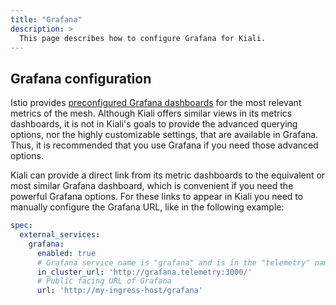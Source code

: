 ```yaml
---
title: "Grafana"
description: >
  This page describes how to configure Grafana for Kiali.
---
```


## Grafana configuration

Istio provides [preconfigured Grafana
dashboards](https://istio.io/latest/docs/ops/integrations/grafana/) for the
most relevant metrics of the mesh. Although Kiali offers similar views in its
metrics dashboards, it is not in Kiali's goals to provide the advanced querying
options, nor the highly customizable settings, that are available in Grafana.
Thus, it is recommended that you use Grafana if you need those advanced
options.

Kiali can provide a direct link from its metric dashboards to the equivalent or
most similar Grafana dashboard, which is convenient if you need the powerful
Grafana options. For these links to appear in Kiali you need to manually
configure the Grafana URL, like in the following example:

```yaml
spec:
  external_services:
    grafana:
      enabled: true
      # Grafana service name is "grafana" and is in the "telemetry" namespace.
      in_cluster_url: 'http://grafana.telemetry:3000/'
      # Public facing URL of Grafana
      url: 'http://my-ingress-host/grafana'
```

